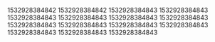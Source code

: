1532928384842
1532928384842
1532928384843
1532928384843
1532928384843
1532928384843
1532928384843
1532928384843
1532928384843
1532928384843
1532928384843
1532928384843
1532928384843
1532928384843
1532928384843